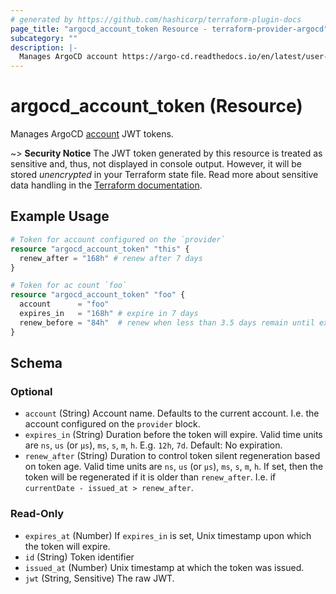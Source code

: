 ```yaml
---
# generated by https://github.com/hashicorp/terraform-plugin-docs
page_title: "argocd_account_token Resource - terraform-provider-argocd"
subcategory: ""
description: |-
  Manages ArgoCD account https://argo-cd.readthedocs.io/en/latest/user-guide/commands/_account/ JWT tokens.
---
```


# argocd_account_token (Resource)

Manages ArgoCD [account](https://argo-cd.readthedocs.io/en/latest/user-guide/commands/_account/) JWT tokens.

~> **Security Notice** The JWT token generated by this resource is treated as
sensitive and, thus, not displayed in console output. However, it will be stored
*unencrypted* in your Terraform state file. Read more about sensitive data
handling in the [Terraform
documentation](https://www.terraform.io/docs/language/state/sensitive-data.html).


## Example Usage

```terraform
# Token for account configured on the `provider`
resource "argocd_account_token" "this" {
  renew_after = "168h" # renew after 7 days
}

# Token for ac count `foo`
resource "argocd_account_token" "foo" {
  account      = "foo"
  expires_in   = "168h" # expire in 7 days
  renew_before = "84h"  # renew when less than 3.5 days remain until expiry
}
```

<!-- schema generated by tfplugindocs -->
## Schema

### Optional

- `account` (String) Account name. Defaults to the current account. I.e. the account configured on the `provider` block.
- `expires_in` (String) Duration before the token will expire. Valid time units are `ns`, `us` (or `µs`), `ms`, `s`, `m`, `h`. E.g. `12h`, `7d`. Default: No expiration.
- `renew_after` (String) Duration to control token silent regeneration based on token age. Valid time units are `ns`, `us` (or `µs`), `ms`, `s`, `m`, `h`. If set, then the token will be regenerated if it is older than `renew_after`. I.e. if `currentDate - issued_at > renew_after`.

### Read-Only

- `expires_at` (Number) If `expires_in` is set, Unix timestamp upon which the token will expire.
- `id` (String) Token identifier
- `issued_at` (Number) Unix timestamp at which the token was issued.
- `jwt` (String, Sensitive) The raw JWT.


